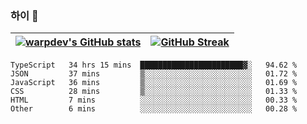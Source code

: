 
### 하이 👋
[![warpdev's GitHub stats](https://github-readme-stats.vercel.app/api?username=warpdev&show_icons=true&theme=vue-dark)](#) |[![GitHub Streak](https://github-readme-streak-stats.herokuapp.com/?user=warpdev&theme=dark)](#)
--- | --- |
<!--START_SECTION:waka-->

```text
TypeScript   34 hrs 15 mins  ███████████████████████▓░   94.62 %
JSON         37 mins         ▒░░░░░░░░░░░░░░░░░░░░░░░░   01.72 %
JavaScript   36 mins         ▒░░░░░░░░░░░░░░░░░░░░░░░░   01.69 %
CSS          28 mins         ▒░░░░░░░░░░░░░░░░░░░░░░░░   01.33 %
HTML         7 mins          ░░░░░░░░░░░░░░░░░░░░░░░░░   00.33 %
Other        6 mins          ░░░░░░░░░░░░░░░░░░░░░░░░░   00.28 %
```

<!--END_SECTION:waka-->

<!--
**warpdev/warpdev** is a ✨ _special_ ✨ repository because its `README.md` (this file) appears on your GitHub profile.

Here are some ideas to get you started:

- 🔭 I’m currently working on ...
- 🌱 I’m currently learning ...
- 👯 I’m looking to collaborate on ...
- 🤔 I’m looking for help with ...
- 💬 Ask me about ...
- 📫 How to reach me: ...
- 😄 Pronouns: ...
- ⚡ Fun fact: ...
-->
